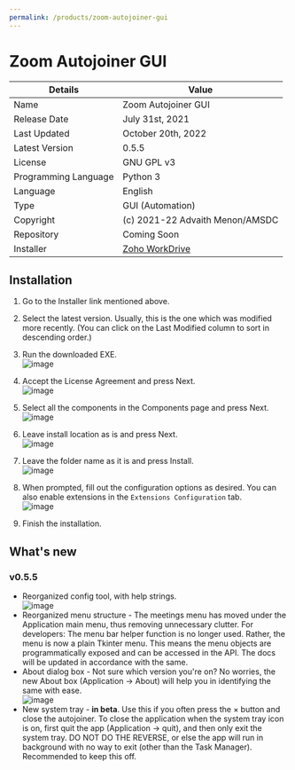 ```yaml
---
permalink: /products/zoom-autojoiner-gui
---
```


# Zoom Autojoiner GUI

Details | Value
--|--
Name | Zoom Autojoiner GUI
Release Date | July 31st, 2021
Last Updated | October 20th, 2022
Latest Version | 0.5.5
License | GNU GPL v3
Programming Language | Python 3
Language | English
Type | GUI (Automation)
Copyright | (c) 2021-22 Advaith Menon/AMSDC
Repository | Coming Soon
Installer | [Zoho WorkDrive](https://workdrive.zohopublic.in/folder/gc2944a6c06e96e4543f3b55066196a4bd566?layout=list)

## Installation
1. Go to the Installer link mentioned above.
2. Select the latest version. Usually, this is the one which was modified more recently. (You can click on the Last Modified column to sort in descending order.)
3. Run the downloaded EXE.<br>![image](https://user-images.githubusercontent.com/83835839/184684310-d21c8038-d923-49d9-b5e5-7a7fc8ed3844.png)

4. Accept the License Agreement and press Next.<br>![image](https://user-images.githubusercontent.com/83835839/184688992-c7507165-6e20-44db-ad91-a8debfca33b4.png)

4. Select all the components in the Components page and press Next.<br>![image](https://user-images.githubusercontent.com/83835839/184689116-1dca3c23-5512-47a8-ab99-4e063359b01a.png)

5. Leave install location as is and press Next.<br>![image](https://user-images.githubusercontent.com/83835839/184689208-39596d13-8b78-42ff-beb9-2dfe2818f419.png)

6. Leave the folder name as it is and press Install.<br>![image](https://user-images.githubusercontent.com/83835839/184689303-ac5840ea-263d-474c-923d-e431a98a5133.png)

7. When prompted, fill out the configuration options as desired. You can also enable extensions in the `Extensions Configuration` tab.<br>![image](https://user-images.githubusercontent.com/83835839/184689607-7a88bea3-e34d-4b64-96fb-972473489c59.png)

8. Finish the installation.

## What's new
### v0.5.5
* Reorganized config tool, with help strings. <br> ![image](https://user-images.githubusercontent.com/83835839/197012169-6a2c3ec8-343b-4c73-a187-0ca1846186e0.png)
* Reorganized menu structure - The meetings menu has moved under the Application main menu, thus removing unnecessary clutter. For developers: The menu bar helper function is no longer used. Rather, the menu is now a plain Tkinter menu. This means the menu objects are programmatically exposed and can be accessed in the API. The docs will be updated in accordance with the same.
* About dialog box - Not sure which version you're on? No worries, the new About box (Application &rarr; About) will help you in identifying the same with ease. <br> ![image](https://user-images.githubusercontent.com/83835839/197012969-847400fb-6c43-4b2f-a4db-356a23df7b06.png)
* New system tray - **in beta**. Use this if you often press the &times; button and close the autojoiner. To close the application when the system tray icon is on, first quit the app (Application &rarr; quit), and then only exit the system tray. DO NOT DO THE REVERSE, or else the app will run in background with no way to exit (other than the Task Manager). Recommended to keep this off. 
